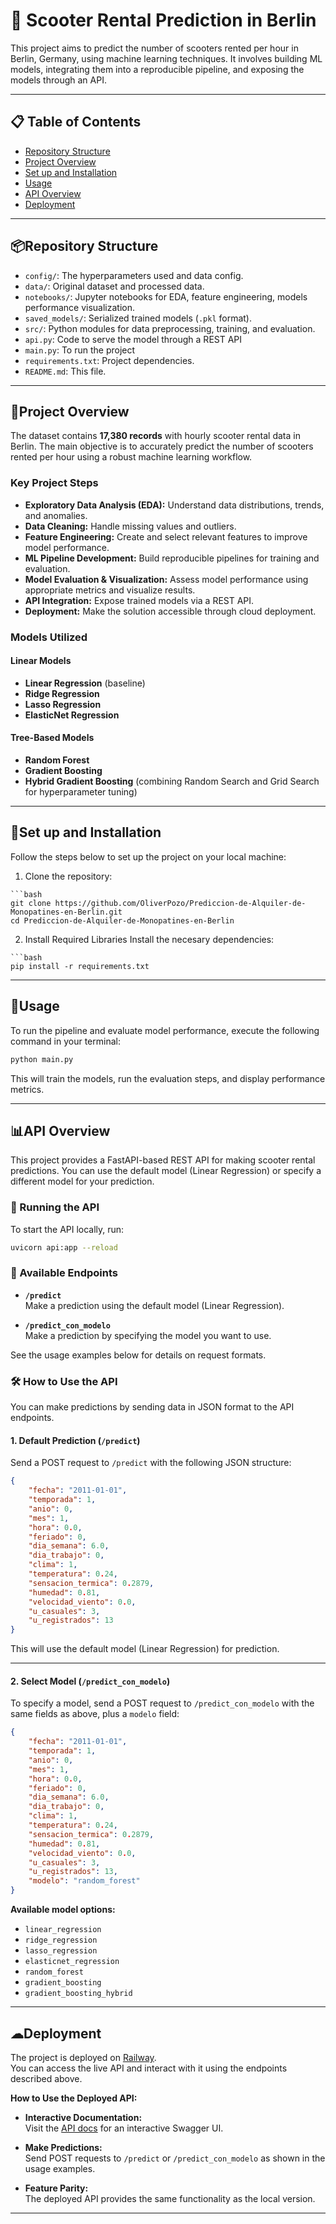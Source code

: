 # 🛴 Scooter Rental Prediction in Berlin

This project aims to predict the number of scooters rented per hour in Berlin, Germany, using machine learning techniques. It involves building ML models, integrating them into a reproducible pipeline, 
and exposing the models through an API.

---

## 📋 Table of Contents

- [Repository Structure](#repository-structure)  
- [Project Overview](#project-overview)  
- [Set up and Installation](#set-up-and-installation)  
- [Usage](#usage)  
- [API Overview](#api-overview)  
- [Deployment](#deployment)

---

## 📦Repository Structure

- `config/`: The hyperparameters used and data config. 
- `data/`: Original dataset and processed data. 
- `notebooks/`: Jupyter notebooks for EDA, feature engineering, models performance visualization.
- `saved_models/`: Serialized trained models (`.pkl` format).
- `src/`: Python modules for data preprocessing, training, and evaluation.
- `api.py`: Code to serve the model through a REST API
- `main.py`: To run the project 
- `requirements.txt`: Project dependencies.
- `README.md`: This file.

---

## 📄Project Overview
The dataset contains **17,380 records** with hourly scooter rental data in Berlin. The main objective is to accurately predict the number of scooters rented per hour using a robust machine learning workflow.

### Key Project Steps

- **Exploratory Data Analysis (EDA):** Understand data distributions, trends, and anomalies.
- **Data Cleaning:** Handle missing values and outliers.
- **Feature Engineering:** Create and select relevant features to improve model performance.
- **ML Pipeline Development:** Build reproducible pipelines for training and evaluation.
- **Model Evaluation & Visualization:** Assess model performance using appropriate metrics and visualize results.
- **API Integration:** Expose trained models via a REST API.
- **Deployment:** Make the solution accessible through cloud deployment.

### Models Utilized

#### Linear Models
- **Linear Regression** (baseline)
- **Ridge Regression**
- **Lasso Regression**
- **ElasticNet Regression**

#### Tree-Based Models
- **Random Forest**
- **Gradient Boosting**
- **Hybrid Gradient Boosting** (combining Random Search and Grid Search for hyperparameter tuning)

---

## 🔧Set up and Installation 

Follow the steps below to set up the project on your local machine: 
  
  1. Clone the repository:
  
    ```bash
    git clone https://github.com/OliverPozo/Prediccion-de-Alquiler-de-Monopatines-en-Berlin.git
    cd Prediccion-de-Alquiler-de-Monopatines-en-Berlin
  
  2. Install Required Libraries
  Install the necesary dependencies:

    ```bash
    pip install -r requirements.txt

---

## 🚀Usage 

To run the pipeline and evaluate model performance, execute the following command in your terminal:

```bash
python main.py
```

This will train the models, run the evaluation steps, and display performance metrics.

---

## 📊API Overview

This project provides a FastAPI-based REST API for making scooter rental predictions. You can use the default model (Linear Regression) or specify a different model for your prediction.

### 🚦 Running the API

To start the API locally, run:

```bash
uvicorn api:app --reload
```

### 🔗 Available Endpoints

- **`/predict`**  
    Make a prediction using the default model (Linear Regression).

- **`/predict_con_modelo`**  
    Make a prediction by specifying the model you want to use.

See the usage examples below for details on request formats.
### 🛠️ How to Use the API

You can make predictions by sending data in JSON format to the API endpoints.

#### **1. Default Prediction (`/predict`)**

Send a POST request to `/predict` with the following JSON structure:

```json
{
    "fecha": "2011-01-01",
    "temporada": 1,
    "anio": 0,
    "mes": 1,
    "hora": 0.0,
    "feriado": 0,
    "dia_semana": 6.0,
    "dia_trabajo": 0,
    "clima": 1,
    "temperatura": 0.24,
    "sensacion_termica": 0.2879,
    "humedad": 0.81,
    "velocidad_viento": 0.0,
    "u_casuales": 3,
    "u_registrados": 13
}
```

This will use the default model (Linear Regression) for prediction.

---

#### **2. Select Model (`/predict_con_modelo`)**

To specify a model, send a POST request to `/predict_con_modelo` with the same fields as above, plus a `modelo` field:

```json
{
    "fecha": "2011-01-01",
    "temporada": 1,
    "anio": 0,
    "mes": 1,
    "hora": 0.0,
    "feriado": 0,
    "dia_semana": 6.0,
    "dia_trabajo": 0,
    "clima": 1,
    "temperatura": 0.24,
    "sensacion_termica": 0.2879,
    "humedad": 0.81,
    "velocidad_viento": 0.0,
    "u_casuales": 3,
    "u_registrados": 13,
    "modelo": "random_forest"
}
```

**Available model options:**
- `linear_regression`
- `ridge_regression`
- `lasso_regression`
- `elasticnet_regression`
- `random_forest`
- `gradient_boosting`
- `gradient_boosting_hybrid`

---


## ☁Deployment

The project is deployed on [Railway](https://web-production-9b1b8.up.railway.app/).  
You can access the live API and interact with it using the endpoints described above.

**How to Use the Deployed API:**

- **Interactive Documentation:**  
    Visit the [API docs](https://web-production-9b1b8.up.railway.app/docs) for an interactive Swagger UI.

- **Make Predictions:**  
    Send POST requests to `/predict` or `/predict_con_modelo` as shown in the usage examples.

- **Feature Parity:**  
    The deployed API provides the same functionality as the local version.

---
